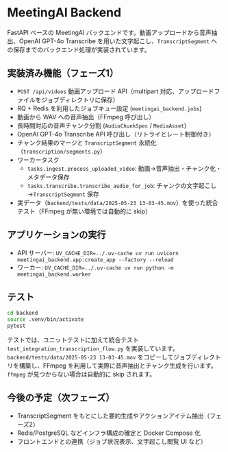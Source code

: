 # MeetingAI Backend

FastAPI ベースの MeetingAI バックエンドです。動画アップロードから音声抽出、OpenAI GPT-4o Transcribe を用いた文字起こし、`TranscriptSegment` への保存までのバックエンド処理が実装されています。

## 実装済み機能（フェーズ1）

- `POST /api/videos` 動画アップロード API（multipart 対応、アップロードファイルをジョブディレクトリに保存）
- RQ + Redis を利用したジョブキュー設定 (`meetingai_backend.jobs`)
- 動画から WAV への音声抽出（FFmpeg 呼び出し）
- 長時間対応の音声チャンク分割 (`AudioChunkSpec` / `MediaAsset`)
- OpenAI GPT-4o Transcribe API 呼び出し（リトライとレート制御付き）
- チャンク結果のマージと `TranscriptSegment` 永続化（`transcription/segments.py`）
- ワーカータスク
  - `tasks.ingest.process_uploaded_video`: 動画→音声抽出・チャンク化・メタデータ保存
  - `tasks.transcribe.transcribe_audio_for_job`: チャンクの文字起こし→`TranscriptSegment` 保存
- 実データ（`backend/tests/data/2025-05-23 13-03-45.mov`）を使った統合テスト（FFmpeg が無い環境では自動的に skip）

## アプリケーションの実行

- API サーバー:
  `UV_CACHE_DIR=../.uv-cache uv run uvicorn meetingai_backend.app:create_app --factory --reload`
- ワーカー:
  `UV_CACHE_DIR=../.uv-cache uv run python -m meetingai_backend.worker`

## テスト

```bash
cd backend
source .venv/bin/activate
pytest
```

テストでは、ユニットテストに加えて統合テスト `test_integration_transcription_flow.py` を実装しています。`backend/tests/data/2025-05-23 13-03-45.mov` をコピーしてジョブディレクトリを構築し、FFmpeg を利用して実際に音声抽出とチャンク生成を行います。`ffmpeg` が見つからない場合は自動的に skip されます。

## 今後の予定（次フェーズ）

- TranscriptSegment をもとにした要約生成やアクションアイテム抽出（フェーズ2）
- Redis/PostgreSQL などインフラ構成の確定と Docker Compose 化
- フロントエンドとの連携（ジョブ状況表示、文字起こし閲覧 UI など）
